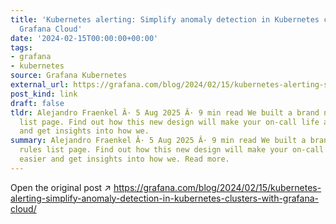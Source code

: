 ```yaml
---
title: 'Kubernetes alerting: Simplify anomaly detection in Kubernetes clusters with
  Grafana Cloud'
date: '2024-02-15T00:00:00+00:00'
tags:
- grafana
- kubernetes
source: Grafana Kubernetes
external_url: https://grafana.com/blog/2024/02/15/kubernetes-alerting-simplify-anomaly-detection-in-kubernetes-clusters-with-grafana-cloud/
post_kind: link
draft: false
tldr: Alejandro Fraenkel Â· 5 Aug 2025 Â· 9 min read We built a brand new alert rules
  list page. Find out how this new design will make your on-call life a little easier
  and get insights into how we.
summary: Alejandro Fraenkel Â· 5 Aug 2025 Â· 9 min read We built a brand new alert
  rules list page. Find out how this new design will make your on-call life a little
  easier and get insights into how we. Read more.
---
```

Open the original post ↗ https://grafana.com/blog/2024/02/15/kubernetes-alerting-simplify-anomaly-detection-in-kubernetes-clusters-with-grafana-cloud/

